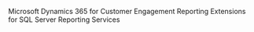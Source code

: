 Microsoft Dynamics 365 for Customer Engagement Reporting Extensions for SQL Server Reporting Services